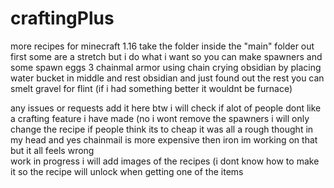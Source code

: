 # craftingPlus
more recipes for minecraft 1.16 take the folder inside the "main" folder out first
some are a stretch but i do what i want so you can make spawners and some spawn eggs 3 
chainmal armor using chain 
crying obsidian by placing water bucket in middle and rest obsidian and just found out the rest 
you can smelt gravel for flint (if i had something better it wouldnt be furnace)


any issues or requests add it here btw i will check if alot of people dont like a crafting feature i have made (no i wont remove the spawners i will only change the recipe if people think its to cheap it was all a rough thought in my head and yes chainmail is more expensive then iron im working on that but it all feels wrong  
work in progress i will add images of the recipes (i dont know how to make it so the recipe will unlock when getting one of the items
